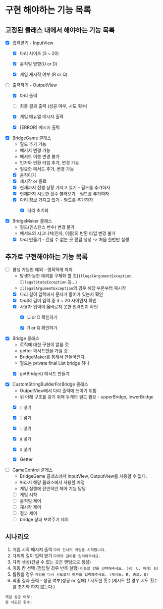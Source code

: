 # 구현 해야하는 기능 목록

## 고정된 클래스 내에서 해야하는 기능 목록
* [x] 입력받기 - InputView
    * [x] 다리 사이즈 (3 ~ 20)
    * [x] 움직일 방향(U or D)
    * [x] 게임 재시작 여부 (R or Q)


* [ ] 출력하기 - OutputView
    * [x] 다리 출력
    * [ ] 최종 결과 출력 (성공 여부, 시도 횟수)
    * [x] 게임 메뉴얼 메시지 출력
    * [x] [ERROR] 메시지 출력


* [x] BridgeGame 클래스
    * 필드 추가 가능
    * 패키지 변경 가능
    * 메서드 이름 변경 불가
    * 인자와 반환 타입 추가, 변경 가능
    * 필요한 메서드 추가, 변경 가능
    * [x] 움직이기
    * [x] 재시작 or 종료
    * [x] 현재까지 진행 상황 가지고 있기 - 필드를 추가하자
    * [x] 현재까지 시도한 횟수 불러오기 - 필드를 추가하자
    * [x] 다리 정보 가지고 있기 - 필드를 추가하자
      * [x] 다리 초기화


* [x] BridgeMaker 클래스
    * 필드(인스턴스 변수) 변경 불가
    * 메서드의 시그니쳐(인자, 이름)의 반환 타입 변경 불가
    * [x] 다리 만들기 - 건널 수 없는 곳 랜덤 생성 -> 처음 한번만 실행

## 추가로 구현해야하는 기능 목록
* [ ] 발생 가능한 예외 - 명확하게 처리
    * 발생가능한 예외를 구체화 할 것(`IllegalArgumentException`, `IllegalStateException` 등...)
    * `IllegalArgumentException`의 경우 해당 부분부터 재시작
    * [x] 다리 길이 입력에서 문자가 들어가 있는지 확인
    * [x] 다리의 길이 입력 중 3 ~ 20 사이인지 확인
    * [x] 사용자 입력이 옳바르지 못한 입력인지 확인
      * [x] U or D 확인하기
      * [x] R or Q 확인하기


* [x] Bridge 클래스
    * 로직에 대한 구현이 없을 것
    * getter 메서드만을 가질 것
    * BridgeMaker를 통해서 만들어진다.
    * 필드는 private final List<String> bridge 하나
    * [x] getBridge() 메서드 만들기


* [x] CustomStringBuilderForBridge 클래스
  * OutputView에서 다리 출력에 쓰이기 위함
  * 위 아래 구조를 갖기 위해 두개의 필드 필요 - upperBridge, lowerBridge
  * [x] `[` 넣기
  * [x] `]` 넣기
  * [x] `|` 넣기
  * [x] `O` 넣기
  * [x] `X` 넣기
  * [x] Getter


* [ ] GameControl 클래스 
  * BridgeGame 클래스에서 InputView, OutputView를 사용할 수 없다.
  * 따라서 해당 클래스에서 사용할 예정
  * 게임 실행에 전반적인 제어 기능 담당
  * [ ] 게임 시작
  * [ ] 움직임 제어
  * [ ] 재시작 제어
  * [ ] 결과 제어
  * [ ] bridge 상태 보여주기 제어

## 시나리오
1. 게임 시작 메시지 출력 `다리 건너기 게임을 시작합니다.`
2. 다리의 길이 입력 받기 `다리의 길이를 입력해주세요.`
3. 다리 생성(건널 수 없는 곳은 랜덤으로 생성)
4. 이동 칸 선택 (정답일 경우 반복 실행) `이동할 칸을 선택해주세요. (위: U, 아래: D)`
5. 틀렸을 경우 `게임을 다시 시도할지 여부를 입력해주세요. (재시도: R, 종료: Q)`
6. 최종 결과 출력 - 성공 여부(성공 or 실패) / 시도한 횟수(재시도 할 경우 시도 횟수를 초기화 하지 않는다.)
```
게임 성공 여부: 
총 시도한 횟수: 
```
